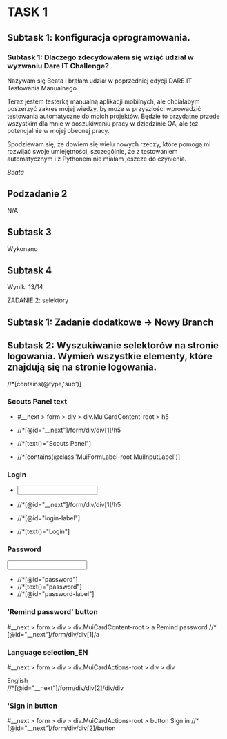 # TASK 1
## Subtask 1: konfiguracja oprogramowania.
### Subtask 1: Dlaczego zdecydowałem się wziąć udział w wyzwaniu Dare IT Challenge?

Nazywam się Beata i brałam udział w poprzedniej edycji DARE IT Testowania Manualnego.

Teraz jestem testerką manualną aplikacji mobilnych, ale chciałabym poszerzyć zakres mojej wiedzy, by może w przyszłości wprowadzić testowania automatyczne do moich projektów. Będzie to przydatne przede wszystkim dla mnie w poszukiwaniu pracy w dziedzinie QA, ale też potencjalnie w mojej obecnej pracy.

Spodziewam się, że dowiem się wielu nowych rzeczy, które pomogą mi rozwijać swoje umiejętności, szczególnie, że z testowaniem automatycznym i z Pythonem nie miałam jeszcze do czynienia.

*Beata*


## Podzadanie 2
N/A


## Subtask 3
Wykonano

## Subtask 4

Wynik: 13/14


ZADANIE 2: selektory
## Subtask 1: Zadanie dodatkowe -> Nowy Branch
## Subtask 2: Wyszukiwanie selektorów na stronie logowania. Wymień wszystkie elementy, które znajdują się na stronie logowania.

//*[contains(@type,'sub')]

### Scouts Panel text
* #__next > form > div > div.MuiCardContent-root > h5

* //*[@id="__next"]/form/div/div[1]/h5
* //*[text()="Scouts Panel"]
* //*[contains(@class,'MuiFormLabel-root MuiInputLabel')]


### Login
* <input type="text" aria-invalid="false" id="login" name="login" value="" class="MuiInputBase-input MuiInput-input">

* //*[@id="__next"]/form/div/div[1]/h5
* //*[@id="login-label"]
* //*[text()="Login"]


### Password
<input type="password" aria-invalid="false" id="password" name="password" value="" class="MuiInputBase-input MuiInput-input">

* //*[@id="password"]
* //*[text()="password"]
* //*[@id="password-label"]

### 'Remind password' button
#__next > form > div > div.MuiCardContent-root > a
<a class="MuiTypography-root MuiLink-root MuiLink-underlineHover jss4 MuiTypography-colorPrimary" tabindex="-1">Remind password</a>
//*[@id="__next"]/form/div/div[1]/a

### Language selection_EN
#__next > form > div > div.MuiCardActions-root > div > div
<div class="MuiSelect-root MuiSelect-select MuiSelect-selectMenu MuiInputBase-input MuiInput-input" tabindex="0" role="button" aria-haspopup="listbox">English</div>
//*[@id="__next"]/form/div/div[2]/div/div

### 'Sign in button
#__next > form > div > div.MuiCardActions-root > button
<span class="MuiButton-label">Sign in</span>
//*[@id="__next"]/form/div/div[2]/button
